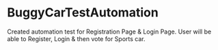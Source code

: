 # BuggyCarTestAutomation
Created automation test for Registration Page &amp; Login Page. User will be able to Register, Login &amp; then vote for Sports car.
